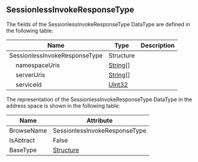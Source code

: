 <!-- datatype -->
## SessionlessInvokeResponseType
<!-- end of description -->
The fields of the SessionlessInvokeResponseType DataType are defined in the following table:  

|Name|Type|Description|
|---|---|---|
|SessionlessInvokeResponseType|Structure||
|&nbsp;&nbsp;&nbsp;&nbsp;namespaceUris|[String](../../../Part3/DataTypes/String/readme.md)[]||
|&nbsp;&nbsp;&nbsp;&nbsp;serverUris|[String](../../../Part3/DataTypes/String/readme.md)[]||
|&nbsp;&nbsp;&nbsp;&nbsp;serviceId|[UInt32](../../../Part3/DataTypes/UInt32/readme.md)||

The representation of the SessionlessInvokeResponseType DataType in the address space is shown in the following table:  

|Name|Attribute|
|---|---|
|BrowseName|SessionlessInvokeResponseType|
|IsAbtract|False|
|BaseType|[Structure](../../../Part3/DataTypes/Structure/readme.md)|

